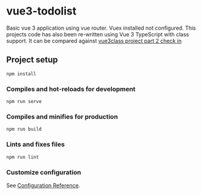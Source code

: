 # vue3-todolist
Basic vue 3 application using vue router. Vuex installed not configured.
This projects code has also been re-written using Vue 3 TypeScript with class support. 
It can be compared against [vue3class project part 2 check in](https://github.com/vahidhedayati/vue3class)
  
## Project setup
```
npm install
```

### Compiles and hot-reloads for development
```
npm run serve
```

### Compiles and minifies for production
```
npm run build
```

### Lints and fixes files
```
npm run lint
```

### Customize configuration
See [Configuration Reference](https://cli.vuejs.org/config/).

